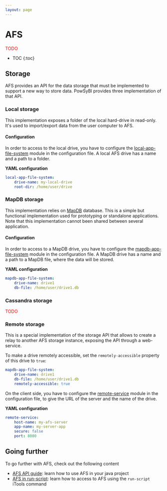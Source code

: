 ```yaml
---
layout: page
---
```


# AFS

<span style="color: red">TODO</span>

* TOC
{:toc}

## Storage
AFS provides an API for the data storage that must be implemented to support a new way to store data. PowSyBl provides three implementation of that API.

### Local storage
This implementation exposes a folder of the local hard-drive in read-only. It's used to import/export data from the user computer to AFS.

#### Configuration
In order to access to the local drive, you have to configure the [local-app-file-system](../user/configuration/local-app-file-system.md) module in the configuration file. A local AFS drive has a name and a path to a folder. 

**YAML configuration**
```yaml
local-app-file-system:
    drive-name: my-local-drive
    root-dir: /home/user/drive
```

### MapDB storage
This implementation relies on [MapDB](http://www.mapdb.org/) database. This is a simple but functional implementation used for prototyping or standalone applications. Note that this implementation cannot been shared between several application.

#### Configuration
In order to access to a MapDB drive, you have to configure the [mapdb-app-file-system](../user/configuration/mapdb-app-file-system.md) module in the configuration file. A MapDB drive has a name and a path to a MapDB file, where the data will be stored.

**YAML configuration**
```yaml
mapdb-app-file-system:
    drive-name: drive1
    db-file: /home/user/drive1.db
```

### Cassandra storage
<span style="color: red">TODO</span>

### Remote storage
This is a special implementation of the storage API that allows to create a relay to another AFS storage instance, exposing the API through a web-service.

To make a drive remotely accessible, set the `remotely-accessible` property of this drive to `true`:
```yaml
mapdb-app-file-system:
    drive-name: drive1
    db-file: /home/user/drive1.db
    remotely-accessible: true
```

On the client side, you have to configure the [remote-service](../user/configuration/remote-service.md) module in the configuration file, to give the URL of the server and the name of the drive.

**YAML configuration**
```yaml
remote-service:
    host-name: my-afs-server
    app-name: my-server-app
    secure: false
    port: 8080
```

## Going further
To go further with AFS, check out the following content
- [AFS API guide](../developer/api_guide/afs.md): learn how to use AFS in your java project
- [AFS in run-script](../user/itools/run-script.md#access-to-afs): learn how to access to AFS using the `run-script` iTools command 
